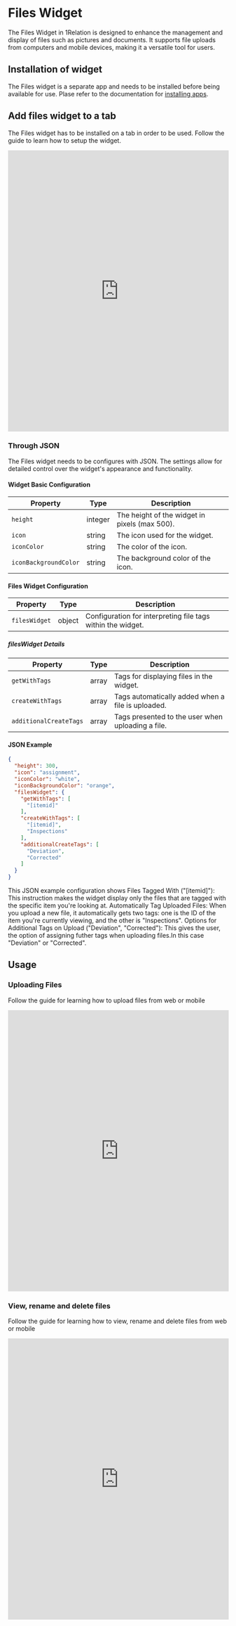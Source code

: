 # Files Widget

The Files Widget in 1Relation is designed to enhance the management and display of files such as pictures and documents. It supports file uploads from computers and mobile devices, making it a versatile tool for users.

## Installation of widget

The Files widget is a separate app and needs to be installed before being available for use. Plase refer to the documentation for [installing apps](/docs/apps/apps-install-apps).

## Add files widget to a tab

The Files widget has to be installed on a tab in order to be used.
Follow the guide to learn how to setup the widget.

<iframe src="https://scribehow.com/embed/Files_widget_Setup__41cysBMVQUWgA6bM-MJOTQ" width="100%" height="640" allowfullscreen frameborder="0"></iframe>

### Through JSON

The Files widget needs to be configures with JSON. The settings allow for detailed control over the widget's appearance and functionality.

#### Widget Basic Configuration

| Property                | Type    | Description                                       |
|-------------------------|---------|---------------------------------------------------|
| `height`                | integer | The height of the widget in pixels (max 500).     |
| `icon`                  | string  | The icon used for the widget.                     |
| `iconColor`             | string  | The color of the icon.                            |
| `iconBackgroundColor`   | string  | The background color of the icon.                 |

#### Files Widget Configuration

| Property                | Type    | Description                                                   |
|-------------------------|---------|---------------------------------------------------------------|
| `filesWidget`           | object  | Configuration for interpreting file tags within the widget.   |

##### filesWidget Details

| Property                | Type    | Description                                                   |
|-------------------------|---------|---------------------------------------------------------------|
| `getWithTags`           | array   | Tags for displaying files in the widget.                      |
| `createWithTags`        | array   | Tags automatically added when a file is uploaded.             |
| `additionalCreateTags`  | array   | Tags presented to the user when uploading a file.             |

#### JSON Example

```json
{
  "height": 300,
  "icon": "assignment",
  "iconColor": "white",
  "iconBackgroundColor": "orange",
  "filesWidget": {
    "getWithTags": [
      "[itemid]"
    ],
    "createWithTags": [
      "[itemid]",
      "Inspections"
    ],
    "additionalCreateTags": [
      "Deviation",
      "Corrected"
    ]
  }
}
```

This JSON example configuration shows Files Tagged With ("[itemid]"): This instruction makes the widget display only the files that are tagged with the specific item you're looking at. 
Automatically Tag Uploaded Files: When you upload a new file, it automatically gets two tags: one is the ID of the item you're currently viewing, and the other is "Inspections". 
Options for Additional Tags on Upload ("Deviation", "Corrected"): This gives the user, the option of assigning futher tags when uploading files.In this case "Deviation" or "Corrected".

## Usage

### Uploading Files

Follow the guide for learning how to upload files from web or mobile 

<iframe src="https://scribehow.com/embed/Files_widget_Upload__ZxCJ16uRS3qx2LGJ2JPQ_A" width="100%" height="640" allowfullscreen frameborder="0"></iframe>

### View, rename and delete files

Follow the guide for learning how to view, rename and delete  files from web or mobile 

<iframe src="https://scribehow.com/embed/Files_widget_View_rename_and_delete__BGvs7xVzSRWaEzrNY0K2kg" width="100%" height="640" allowfullscreen frameborder="0"></iframe>